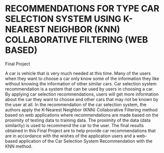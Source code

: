 # RECOMMENDATIONS FOR TYPE CAR SELECTION SYSTEM USING K-NEAREST NEIGHBOR (KNN) COLLABORATIVE FILTERING (WEB BASED)

Final Project

A car is vehicle that is very much needed at this time. Many of the users when they want to choose a car only know some of the information they like without knowing the information of other similar cars. Car selection system recommendation is a system that can be used by users in choosing a car. By applying car selection recommendations, users will get more information about the car they want to choose and other cars that may not be known by the user at all. In the recommendation of the car selection system, the authors apply the K-Nearest Neighbor (KNN) Collaborative Filtering method based on web applications where recommendations are made based on the proximity of testing data to training data. The proximity of the data (data similarity) is used to recommend the car to the user. The final results obtained in this Final Project are to help provide car recommendations that are in accordance with the wishes of the application users and a web-based application of the Car Selection System Recommendation with the KNN method.
